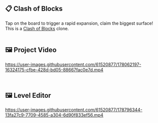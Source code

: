 ## 📋 Clash of Blocks
Tap on the board to trigger a rapid expansion, claim the biggest surface!
This is a [Clash of Blocks](https://apps.apple.com/us/app/clash-of-blocks/id1485268556) clone.
<br/><br/>


## 🖼 Project Video
https://user-images.githubusercontent.com/61520877/178062197-16324175-cfbe-428d-bd05-88667fac0e7d.mp4

<br/>


## 🖼 Level Editor
https://user-images.githubusercontent.com/61520877/178796344-13fa27c9-7709-4585-a304-6d90f833ef56.mp4
